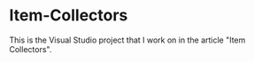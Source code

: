 # Item-Collectors
This is the Visual Studio project that I work on in the article "Item Collectors".
